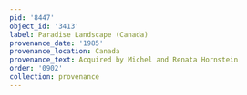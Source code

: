 ```yaml
---
pid: '8447'
object_id: '3413'
label: Paradise Landscape (Canada)
provenance_date: '1985'
provenance_location: Canada
provenance_text: Acquired by Michel and Renata Hornstein
order: '0902'
collection: provenance
---
```

